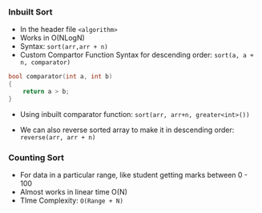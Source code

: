 ### Inbuilt Sort

- In the header file `<algorithm>`
- Works in O(NLogN)
- Syntax: `sort(arr,arr + n)`
- Custom Compartor Function Syntax for descending order: `sort(a, a + n, comparator)`

```cpp
bool comparator(int a, int b)
{
    return a > b;
}
```

- Using inbuilt comparator function: `sort(arr, arr+n, greater<int>())`

- We can also reverse sorted array to make it in descending order: `reverse(arr, arr + n)`

### Counting Sort

- For data in a particular range, like student getting marks between 0 - 100
- Almost works in linear time O(N)
- TIme Complexity: `O(Range + N)`

